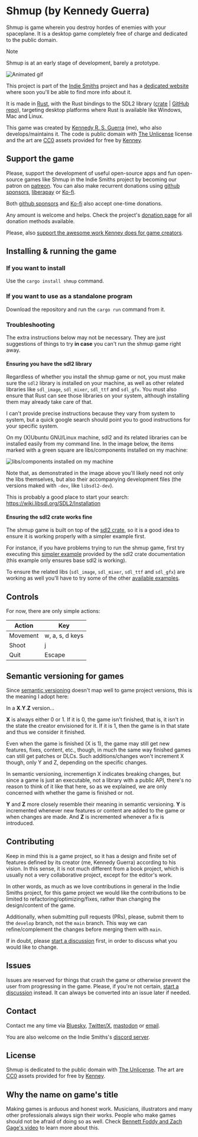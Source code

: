 # Shmup (by Kennedy Guerra)

Shmup is game wherein you destroy hordes of enemies with your spaceplane. It is a desktop game completely free of charge and dedicated to the public domain.

> [!NOTE]
> Shmup is at an early stage of development, barely a prototype.

![Animated gif](https://i.imgur.com/deye7dl.gif)

This project is part of the [Indie Smiths](https://github.com/IndieSmiths) project and has a [dedicated website](https://shmup.indiesmiths.com) where soon you'll be able to find more info about it.

It is made in [Rust](https://github.com/rust-lang/rust), with the Rust bindings to the SDL2 library ([crate](https://crates.io/crates/sdl2) | [GitHub repo](https://github.com/Rust-SDL2/rust-sdl2)), targeting desktop platforms where Rust is available like Windows, Mac and Linux.

This game was created by [Kennedy R. S. Guerra](https://kennedyrichard.com) (me), who also develops/maintains it. The code is public domain with [The Unlicense](https://unlicense.org/) license and the art are [CC0](https://creativecommons.org/publicdomain/zero/1.0/) assets provided for free by [Kenney](https://kenney.nl/assets).


## Support the game

Please, support the development of useful open-source apps and fun open-source games like Shmup in the Indie Smiths project by becoming our patron on [patreon][]. You can also make recurrent donations using [github sponsors][], [liberapay][] or [Ko-fi][].

Both [github sponsors][] and [Ko-fi][] also accept one-time donations.

Any amount is welcome and helps. Check the project's [donation page][] for all donation methods available.

Please, also [support the awesome work Kenney does for game creators](https://kenney.nl/donate).


## Installing & running the game


### If you want to install

Use the `cargo install shmup` command.


### If you want to use as a standalone program

Download the repository and run the `cargo run` command from it.


### Troubleshooting

The extra instructions below may not be necessary. They are just suggestions of things to try **in case** you can't run the shmup game right away.

#### Ensuring you have the sdl2 library

Regardless of whether you install the shmup game or not, you must make sure the `sdl2` library is installed on your machine, as well as other related libraries like `sdl_image`, `sdl_mixer`, `sdl_ttf` and `sdl_gfx`. You must also ensure that Rust can see those libraries on your system, although installing them may already take care of that.

I can't provide precise instructions because they vary from system to system, but a quick google search should point you to good instructions for your specific system.

On my (X)Ubuntu GNU/Linux machine, sdl2 and its related libraries can be installed easily from my command line. In the image below, the items marked with a green square are libs/components installed on my machine:

![libs/components installed on my machine](https://i.imgur.com/4cBVhQz.png)

Note that, as demonstrated in the image above you'll likely need not only the libs themselves, but also their accompanying development files (the versions maked with `-dev`, like `libsdl2-dev`).

This is probably a good place to start your search: https://wiki.libsdl.org/SDL2/Installation


#### Ensuring the sdl2 crate works fine

The shmup game is built on top of the [sdl2 crate](https://crates.io/crates/sdl2), so it is a good idea to ensure it is working properly with a simpler example first.

For instance, if you have problems trying to run the shmup game, first try executing this [simpler example](https://docs.rs/sdl2/latest/sdl2/) provided by the sdl2 crate documentation (this example only ensures base sdl2 is working).

To ensure the related libs (`sdl_image`, `sdl_mixer`, `sdl_ttf` and `sdl_gfx`) are working as well you'll have to try some of the other [available examples](https://github.com/Rust-SDL2/rust-sdl2/tree/master/examples).


## Controls

For now, there are only simple actions:

| Action | Key |
| --- | --- |
| Movement | w, a, s, d keys |
| Shoot | j |
| Quit | Escape |


## Semantic versioning for games

Since [semantic versioning](https://semver.org/spec/v2.0.0.html) doesn't map well to game project versions, this is the meaning I adopt here:

In a **X**.**Y**.**Z** version...

**X** is always either 0 or 1. If it is 0, the game isn't finished, that is, it isn't in the state the creator envisioned for it. If it is 1, then the game is in that state and thus we consider it finished.

Even when the game is finished (X is 1), the game may still get new features, fixes, content, etc., though, in much the same way finished games can still get patches or DLCs. Such additions/changes won't increment X though, only Y and Z, depending on the specific changes.

In semantic versioning, incrementign X indicates breaking changes, but since a game is just an executable, not a library with a public API, there's no reason to think of it like that here, so as we explained, we are only concerned with whether the game is finished or not.

**Y** and **Z** more closely resemble their meaning in semantic versioning. **Y** is incremented whenever new features or content are added to the game or when changes are made. And **Z** is incremented whenever a fix is introduced.


## Contributing

Keep in mind this is a game project, so it has a design and finite set of features defined by its creator (me, Kennedy Guerra) according to his vision. In this sense, it is not much different from a book project, which is usually not a very collaborative project, except for the editor's work.

In other words, as much as we love contributions in general in the Indie Smiths project, for this game project we would like the contributions to be limited to refactoring/optimizing/fixes, rather than changing the design/content of the game.

Additionally, when submitting pull requests (PRs), please, submit them to the `develop` branch, not the `main` branch. This way we can refine/complement the changes before merging them with `main`.

If in doubt, please [start a discussion](https://github.com/IndieSmiths/shmup-rs/discussions) first, in order to discuss what you would like to change.


## Issues

Issues are reserved for things that crash the game or otherwise prevent the user from progressing in the game. Please, if you're not certain, [start a discussion](https://github.com/IndieSmiths/shmup-rs/discussions) instead. It can always be converted into an issue later if needed.

## Contact

Contact me any time via [Bluesky](https://bsky.app/profile/kennedyrichard.com), [Twitter/X](https://twitter.com/KennedyRichard), [mastodon](https://fosstodon.org/KennedyRichard) or [email](mailto:kennedy@kennedyrichard.com).

You are also welcome on the Indie Smiths's [discord server](https://indiesmiths.com/discord).


## License

Shmup is dedicated to the public domain with [The Unlicense](https://unlicense.org/). The art are [CC0](https://creativecommons.org/publicdomain/zero/1.0/) assets provided for free by [Kenney](https://kenney.nl/assets).


## Why the name on game's title

Making games is arduous and honest work. Musicians, illustrators and many other professionals always sign their works. People who make games should not be afraid of doing so as well. Check [Bennett Foddy and Zach Gage's video](https://www.youtube.com/watch?v=N4UFC0y1tY0) to learn more about this.



<!-- More Links -->

[patreon]: https://patreon.com/KennedyRichard
[github sponsors]: https://github.com/sponsors/KennedyRichard
[liberapay]: https://liberapay.com/KennedyRichard
[Ko-fi]: https://ko-fi.com/kennedyrichard
[donation page]: https://indiesmiths.com/donate
